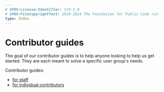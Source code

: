 ```yaml
---
# SPDX-License-Identifier: CC0-1.0
# SPDX-FileCopyrightText: 2019-2024 The Foundation for Public Code <info@publiccode.net>
type: Index
---
```


# Contributor guides

The goal of our contributor guides is to help anyone looking to help us get started.
They are each meant to solve a specific user group's needs.

Contributor guides:

* [for staff](for-staff.md)
* [for individual contributors](for-individuals.md)
